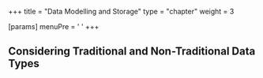 +++
title = "Data Modelling and Storage"
type = "chapter"
weight = 3

[params]
  menuPre = '<i class="fa-solid fa-database"></i> '
+++

<h2>Considering Traditional and Non-Traditional Data Types</h2>

